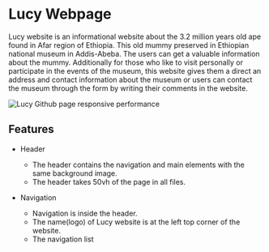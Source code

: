 # Lucy Webpage

Lucy website is an informational website about the 3.2 million years old ape found in Afar region of Ethiopia. This old mummy preserved in Ethiopian national museum in Addis-Abeba. 
The users can get a valuable information about the mummy. Additionally for those who like to visit personally or participate in the events of the museum, this website gives them a direct an address and contact information about the museum or users can contact the museum through the form by writing their comments in the website.

![Lucy Github page responsive performance](https://github.com/HabenMebrahtom/codeinstitute_lucy_project_01/blob/main/images/Screenshot%20.png)

## Features 

* Header 

  - The header contains the navigation and main elements with the same background image.
  - The header takes 50vh of the page in all files.

* Navigation 

  - Navigation is inside the header.
  - The name(logo) of Lucy website is at the left top corner of the website.
  - The navigation list 
 
